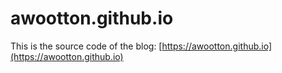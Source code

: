 # awootton.github.io


This is the source code of the blog: [https://awootton.github.io](https://awootton.github.io)

